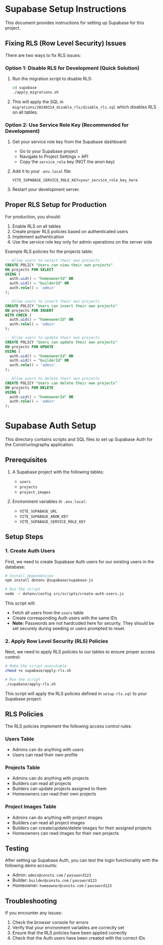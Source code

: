 # Supabase Setup Instructions

This document provides instructions for setting up Supabase for this project.

## Fixing RLS (Row Level Security) Issues

There are two ways to fix RLS issues:

### Option 1: Disable RLS for Development (Quick Solution)

1. Run the migration script to disable RLS:
   ```bash
   cd supabase
   ./apply_migrations.sh
   ```

2. This will apply the SQL in `migrations/20240314_disable_rls/disable_rls.sql` which disables RLS on all tables.

### Option 2: Use Service Role Key (Recommended for Development)

1. Get your service role key from the Supabase dashboard:
   - Go to your Supabase project
   - Navigate to Project Settings > API
   - Copy the `service_role` key (NOT the anon key)

2. Add it to your `.env.local` file:
   ```
   VITE_SUPABASE_SERVICE_ROLE_KEY=your_service_role_key_here
   ```

3. Restart your development server.

## Proper RLS Setup for Production

For production, you should:

1. Enable RLS on all tables
2. Create proper RLS policies based on authenticated users
3. Implement authentication
4. Use the service role key only for admin operations on the server side

Example RLS policies for the projects table:

```sql
-- Allow users to select their own projects
CREATE POLICY "Users can view their own projects" 
ON projects FOR SELECT 
USING (
  auth.uid() = "homeownerId" OR 
  auth.uid() = "builderId" OR
  auth.role() = 'admin'
);

-- Allow users to insert their own projects
CREATE POLICY "Users can insert their own projects" 
ON projects FOR INSERT 
WITH CHECK (
  auth.uid() = "homeownerId" OR 
  auth.role() = 'admin'
);

-- Allow users to update their own projects
CREATE POLICY "Users can update their own projects" 
ON projects FOR UPDATE 
USING (
  auth.uid() = "homeownerId" OR 
  auth.uid() = "builderId" OR
  auth.role() = 'admin'
);

-- Allow users to delete their own projects
CREATE POLICY "Users can delete their own projects" 
ON projects FOR DELETE 
USING (
  auth.uid() = "homeownerId" OR 
  auth.role() = 'admin'
);
```

# Supabase Auth Setup

This directory contains scripts and SQL files to set up Supabase Auth for the Constructography application.

## Prerequisites

1. A Supabase project with the following tables:
   - `users`
   - `projects`
   - `project_images`

2. Environment variables in `.env.local`:
   - `VITE_SUPABASE_URL`
   - `VITE_SUPABASE_ANON_KEY`
   - `VITE_SUPABASE_SERVICE_ROLE_KEY`

## Setup Steps

### 1. Create Auth Users

First, we need to create Supabase Auth users for our existing users in the database:

```bash
# Install dependencies
npm install dotenv @supabase/supabase-js

# Run the script
node -r dotenv/config src/scripts/create-auth-users.js
```

This script will:
- Fetch all users from the `users` table
- Create corresponding Auth users with the same IDs
- **Note:** Passwords are not hardcoded here for security. They should be set securely during seeding or users prompted to reset.

### 2. Apply Row Level Security (RLS) Policies

Next, we need to apply RLS policies to our tables to ensure proper access control:

```bash
# Make the script executable
chmod +x supabase/apply-rls.sh

# Run the script
./supabase/apply-rls.sh
```

This script will apply the RLS policies defined in `setup-rls.sql` to your Supabase project.

## RLS Policies

The RLS policies implement the following access control rules:

### Users Table
- Admins can do anything with users
- Users can read their own profile

### Projects Table
- Admins can do anything with projects
- Builders can read all projects
- Builders can update projects assigned to them
- Homeowners can read their own projects

### Project Images Table
- Admins can do anything with project images
- Builders can read all project images
- Builders can create/update/delete images for their assigned projects
- Homeowners can read images for their own projects

## Testing

After setting up Supabase Auth, you can test the login functionality with the following demo accounts:

- Admin: `admin@consto.com` / `password123`
- Builder: `builder@consto.com` / `password123`
- Homeowner: `homeowner@consto.com` / `password123`

## Troubleshooting

If you encounter any issues:

1. Check the browser console for errors
2. Verify that your environment variables are correctly set
3. Ensure that the RLS policies have been applied correctly
4. Check that the Auth users have been created with the correct IDs 